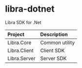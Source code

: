 # libra-dotnet

Libra SDK for .Net

|Project|Description|
|:--|:--|
|Libra.Core|Common utility|
|Libra.Client|Client SDK|
|Libra.Server|Server SDK|


